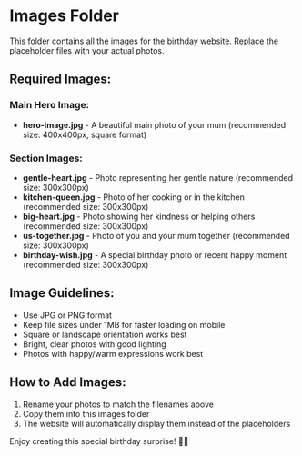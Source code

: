 # Images Folder

This folder contains all the images for the birthday website. Replace the placeholder files with your actual photos.

## Required Images:

### Main Hero Image:
- **hero-image.jpg** - A beautiful main photo of your mum (recommended size: 400x400px, square format)

### Section Images:
- **gentle-heart.jpg** - Photo representing her gentle nature (recommended size: 300x300px)
- **kitchen-queen.jpg** - Photo of her cooking or in the kitchen (recommended size: 300x300px)
- **big-heart.jpg** - Photo showing her kindness or helping others (recommended size: 300x300px)
- **us-together.jpg** - Photo of you and your mum together (recommended size: 300x300px)
- **birthday-wish.jpg** - A special birthday photo or recent happy moment (recommended size: 300x300px)

## Image Guidelines:
- Use JPG or PNG format
- Keep file sizes under 1MB for faster loading on mobile
- Square or landscape orientation works best
- Bright, clear photos with good lighting
- Photos with happy/warm expressions work best

## How to Add Images:
1. Rename your photos to match the filenames above
2. Copy them into this images folder
3. The website will automatically display them instead of the placeholders

Enjoy creating this special birthday surprise! 🎂💖
